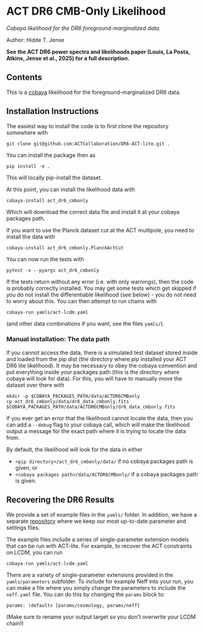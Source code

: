 # ACT DR6 CMB-Only Likelihood
_Cobaya likelihood for the DR6 foreground-marginalized data._

Author: Hidde T. Jense

**See the ACT DR6 power spectra and likelihoods paper (Louis, La Posta, Atkins, Jense et al., 2025) for a full description.**


## Contents

This is a [cobaya](https://cobaya.readthedocs.io/en/latest/) likelihood for the foreground-marginalized DR6 data.


## Installation Instructions

The easiest way to install the code is to first clone the repository somewhere with
```
git clone git@github.com:ACTCollaboration/DR6-ACT-lite.git .
```
You can install the package then as
```
pip install -e .
```
This will locally pip-install the dataset.

At this point, you can install the likelihood data with
```
cobaya-install act_dr6_cmbonly
```
Which will download the correct data file and install it at your cobaya packages path.

If you want to use the Planck dataset cut at the ACT multipole, you need to install the data with
```
cobaya-install act_dr6_cmbonly.PlanckActCut
```
You can now run the tests with
```
pytest -v --pyargs act_dr6_cmbonly
```
If the tests return without any error (i.e. with only warnings), then the code is probably correctly installed. You may get some tests which get skipped if you do not install the differentiable likelihood (see below) - you do not need to worry about this. You can then attempt to run chains with
```
cobaya-run yamls/act-lcdm.yaml
```
(and other data combinations if you want, see the files `yamls/`).


### Manual installation: The data path

If you cannot access the data, there is a simulated test dataset stored inside and loaded from the pip dist (the directory where pip installed your ACT DR6 lite likelihood). It may be necessary to obey the cobaya convention and put everything inside your packages path (this is the directory where cobaya will look for data). For this, you will have to manually move the dataset over there with
```
mkdir -p $COBAYA_PACKAGES_PATH/data/ACTDR6CMBonly
cp act_dr6_cmbonly/data/dr6_data_cmbonly.fits $COBAYA_PACKAGES_PATH/data/ACTDR6CMBonly/dr6_data_cmbonly.fits
```
If you ever get an error that the likelihood cannot locate the data, then you can add a `--debug` flag to your cobaya call, which will make the likelihood output a message for the exact path where it is trying to locate the data from.

By default, the likelihood will look for the data in either
- `<pip directory>/act_dr6_cmbonly/data/` if no cobaya packages path is given, or
- `<cobaya packages path>/data/ACTDR6CMBonly/` if a cobaya packages path is given.


## Recovering the DR6 Results

We provide a set of example files in the `yamls/` folder. In addition, we have a separate [repository](https://github.com/ACTCollaboration/ACT-DR6-parameters) where we keep our most up-to-date parameter and settings files.

The example files include a series of single-parameter extension models that can be run with ACT-lite. For example, to recover the ACT constraints on LCDM, you can run
```
cobaya-run yamls/act-lcdm.yaml
```

There are a variety of single-parameter extensions provided in the `yamls/parameters` subfolder. To include for example Neff into your run, you can make a file where you simply change the parameters to include the `neff.yaml` file. You can do this by changing the `params` block to:
```
params: !defaults [params/cosmology, params/neff]
```
(Make sure to rename your output target so you don't overwrite your LCDM chain!)
